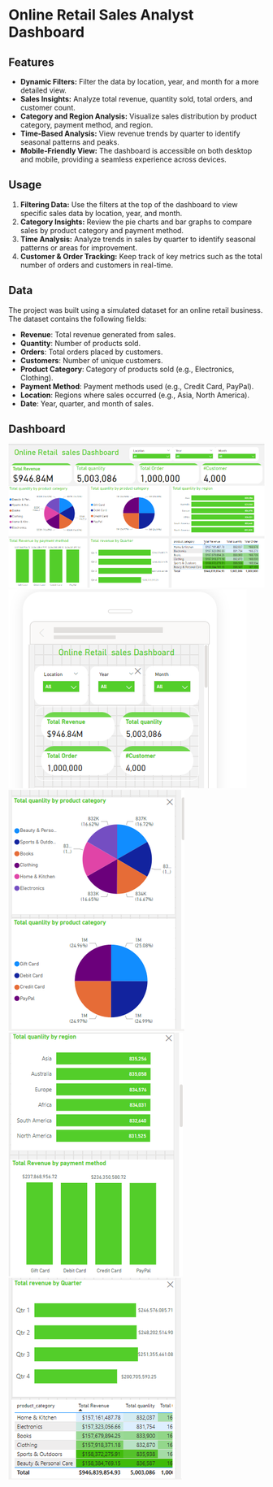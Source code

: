 # Online Retail Sales Analyst Dashboard

## Features

- **Dynamic Filters:** Filter the data by location, year, and month for a more detailed view.
- **Sales Insights:** Analyze total revenue, quantity sold, total orders, and customer count.
- **Category and Region Analysis:** Visualize sales distribution by product category, payment method, and region.
- **Time-Based Analysis:** View revenue trends by quarter to identify seasonal patterns and peaks.
- **Mobile-Friendly View:** The dashboard is accessible on both desktop and mobile, providing a seamless experience across devices.

## Usage

1. **Filtering Data:** Use the filters at the top of the dashboard to view specific sales data by location, year, and month.
2. **Category Insights:** Review the pie charts and bar graphs to compare sales by product category and payment method.
3. **Time Analysis:** Analyze trends in sales by quarter to identify seasonal patterns or areas for improvement.
4. **Customer & Order Tracking:** Keep track of key metrics such as the total number of orders and customers in real-time.

## Data

The project was built using a simulated dataset for an online retail business. The dataset contains the following fields:
- **Revenue**: Total revenue generated from sales.
- **Quantity**: Number of products sold.
- **Orders**: Total orders placed by customers.
- **Customers**: Number of unique customers.
- **Product Category**: Category of products sold (e.g., Electronics, Clothing).
- **Payment Method**: Payment methods used (e.g., Credit Card, PayPal).
- **Location**: Regions where sales occurred (e.g., Asia, North America).
- **Date**: Year, quarter, and month of sales.
## Dashboard
![Desktop Dashboard](./images/Desktop_dashboard.png)
![Mobile Dashboard](./images/mobile1.png)
![Mobile Dashboard](./images/mobile2.png)
![Mobile Dashboard](./images/mobile3.png)
![Mobile Dashboard](./images/mobile4.png)
